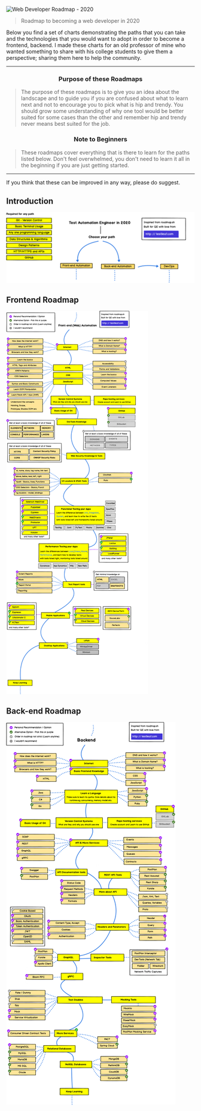 
![Web Developer Roadmap - 2020](https://i.imgur.com/NNyc9QM.png)

> Roadmap to becoming a web developer in 2020

Below you find a set of charts demonstrating the paths that you can take and the technologies that you would want to adopt in order to become a frontend, backend. I made these charts for an old professor of mine who wanted something to share with his college students to give them a perspective; sharing them here to help the community.

***

<h3 align="center"><strong>Purpose of these Roadmaps</strong></h3>

> The purpose of these roadmaps is to give you an idea about the landscape and to guide you if you are confused about what to learn next and not to encourage you to pick what is hip and trendy. You should grow some understanding of why one tool would be better suited for some cases than the other and remember hip and trendy never means best suited for the job.

<h3 align="center"><strong>Note to Beginners</strong></h3>

> These roadmaps cover everything that is there to learn for the paths listed below. Don't feel overwhelmed, you don't need to learn it all in the beginning if you are just getting started.

***

If you think that these can be improved in any way, please do suggest.

## Introduction

![Web Developer Roadmap Introduction](./img/intro.png?year-2020-2)

## Frontend Roadmap

![Frontend Roadmap](./img/frontend.png?year-2020-2)

## Back-end Roadmap 

![Back-end Roadmap](./img/backend.png?year-2020-2)
